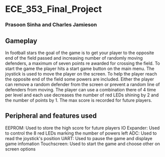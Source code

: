 # ECE_353_Final_Project
### Prasoon Sinha and Charles Jamieson
## Gameplay
In football stars the goal of the game is to get your player to the opposite end of the field passed and increasing number of randomly moving defenders, a maximum of seven points re awarded for crossing the field. To start the game the player hits a start game button on the main menu. The joystick is used to move the player on the screen. To help the player reach the opposite end of the field some powers are included. Either the player can remove a random defender from the screen or prevent a random line of defenders from moving. The player can use a combination there of 4 time per level and each use decreases the number of red LEDs shining by 2 and the number of points by 1. The max score is recorded for future players.
## Peripheral and features used
EEPROM: Used to store the high score for future players
IO Expander: Used to control the 8 red LEDs marking the number of powers left
ADC: Used to read the joystick's position
UART: Used to pause the game and displaye game infomation
Touchscreen: Used to start the game and choose other on screen options

